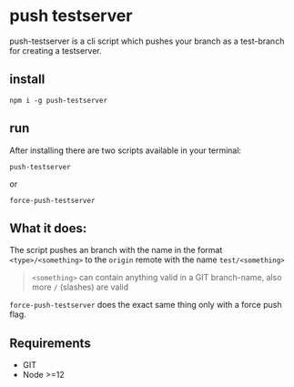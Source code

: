 # push testserver

push-testserver is a cli script which pushes your branch as a test-branch for creating a testserver.

## install

```
npm i -g push-testserver
```

## run

After installing there are two scripts available in your terminal:

```
push-testserver
```
or
```
force-push-testserver
```


## What it does:
The script pushes an branch with the name in the format ```<type>/<something>``` to the `origin` remote with the name ```test/<something>```

> ```<something>``` can contain anything valid in a GIT branch-name, also more `/` (slashes) are valid

```force-push-testserver``` does the exact same thing only with a force push flag.

## Requirements

- GIT
- Node >=12